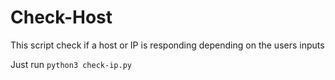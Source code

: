 # Check-Host

This script check if a host or IP is responding depending on the users inputs

Just run ```python3 check-ip.py```
